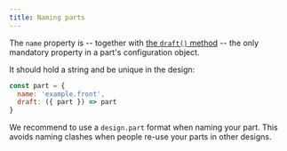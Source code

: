 ```yaml
---
title: Naming parts
---
```


The `name` property is  -- together with [the `draft()` 
method](/reference/api/part/draft) -- the
only mandatory property in a part's configuration object.

It should hold a string and be unique in the design:

```js
const part = {
  name: 'example.front',
  draft: ({ part }) => part
}
```

<Tip>

We recommend to use a `design.part` format when naming your part.
This avoids naming clashes when people re-use your parts in other designs.

</Tip>

